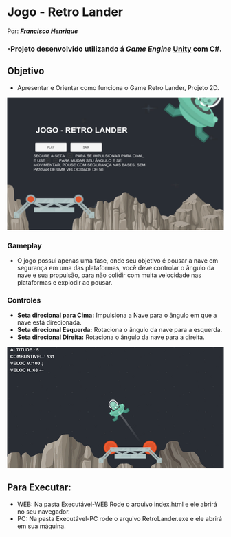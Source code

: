 # Jogo - Retro Lander
Por: [***Francisco Henrique***](https://www.linkedin.com/in/francisco-fuzari-010912189/)

### -Projeto desenvolvido utilizando á *Game Engine* [Unity](https://unity.com/) com C#.

## Objetivo
- Apresentar e Orientar como funciona o Game Retro Lander, Projeto 2D.

![Capa RetroLander](Imagens-ReadMe/Capa-RetroLander.PNG)

### Gameplay
- O jogo possui apenas uma fase, onde seu objetivo é pousar a nave em segurança em uma das plataformas, você deve controlar o ângulo da nave e sua propulsão, para não colidir com muita velocidade nas plataformas e explodir ao pousar.

### Controles
* **Seta direcional para Cima:** Impulsiona a Nave para o ângulo em que a nave está direcionada.
* **Seta direcional Esquerda:** Rotaciona o ângulo da nave para a esquerda.
* **Seta direcional Direita:** Rotaciona o ângulo da nave para a direita.

![Capa RetroLander](Imagens-ReadMe/Game-RetroLander.PNG)

## Para Executar:
* WEB: Na pasta Executável-WEB Rode o arquivo index.html e ele abrirá no seu navegador.
* PC: Na pasta Executável-PC rode o arquivo RetroLander.exe e ele abrirá em sua máquina.
